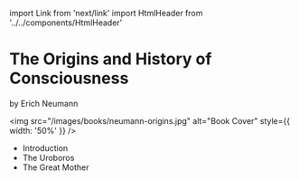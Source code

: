 import Link from 'next/link'
import HtmlHeader from '../../components/HtmlHeader'

<HtmlHeader title="Notes on The Origins and History of Consciousness by Erich Neumann" />


# The Origins and History of Consciousness

by Erich Neumann


<img src="/images/books/neumann-origins.jpg" alt="Book Cover" style={{ width: '50%' }}  />

- <Link href="origins/intro"><a>Introduction</a></Link>
- <Link href="origins/uroboros"><a>The Uroboros</a></Link>
- <Link href="origins/the-great-mother"><a>The Great Mother</a></Link>
